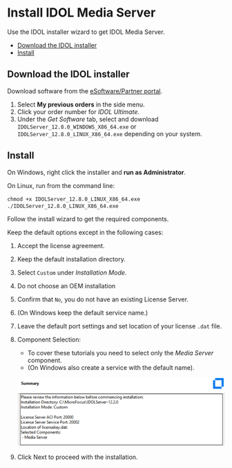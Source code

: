 # Install IDOL Media Server

Use the IDOL installer wizard to get IDOL Media Server.

<!-- TOC depthFrom:2 -->

- [Download the IDOL installer](#download-the-idol-installer)
- [Install](#install)

<!-- /TOC -->

## Download the IDOL installer

Download software from the [eSoftware/Partner portal](https://pdapi-web-pro.microfocus.com/evalportal/index.do).

1. Select __My previous orders__ in the side menu.
1. Click your order number for *IDOL Ultimate*.
2. Under the *Get Software* tab, select and download `IDOLServer_12.8.0_WINDOWS_X86_64.exe` or `IDOLServer_12.8.0_LINUX_X86_64.exe` depending on your system.

## Install

On Windows, right click the installer and __run as Administrator__.

On Linux, run from the command line:

```bsh
chmod +x IDOLServer_12.8.0_LINUX_X86_64.exe
./IDOLServer_12.8.0_LINUX_X86_64.exe
```

Follow the install wizard to get the required components.

Keep the default options except in the following cases:

1. Accept the license agreement.
2. Keep the default installation directory.
3. Select `Custom` under *Installation Mode*.
4. Do not choose an OEM installation
5. Confirm that `No`, you do not have an existing License Server.
6. (On Windows keep the default service name.)
7. Leave the default port settings and set location of your license `.dat` file.
8. Component Selection:
   - To cover these tutorials you need to select only the *Media Server* component.
   - (On Windows also create a service with the default name).

    ![idol-installer](./figs/idol-installer.png)

9. Click Next to proceed with the installation.
